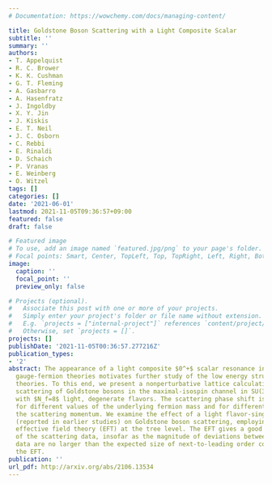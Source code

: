 ```yaml
---
# Documentation: https://wowchemy.com/docs/managing-content/

title: Goldstone Boson Scattering with a Light Composite Scalar
subtitle: ''
summary: ''
authors:
- T. Appelquist
- R. C. Brower
- K. K. Cushman
- G. T. Fleming
- A. Gasbarro
- A. Hasenfratz
- J. Ingoldby
- X. Y. Jin
- J. Kiskis
- E. T. Neil
- J. C. Osborn
- C. Rebbi
- E. Rinaldi
- D. Schaich
- P. Vranas
- E. Weinberg
- O. Witzel
tags: []
categories: []
date: '2021-06-01'
lastmod: 2021-11-05T09:36:57+09:00
featured: false
draft: false

# Featured image
# To use, add an image named `featured.jpg/png` to your page's folder.
# Focal points: Smart, Center, TopLeft, Top, TopRight, Left, Right, BottomLeft, Bottom, BottomRight.
image:
  caption: ''
  focal_point: ''
  preview_only: false

# Projects (optional).
#   Associate this post with one or more of your projects.
#   Simply enter your project's folder or file name without extension.
#   E.g. `projects = ["internal-project"]` references `content/project/deep-learning/index.md`.
#   Otherwise, set `projects = []`.
projects: []
publishDate: '2021-11-05T00:36:57.277216Z'
publication_types:
- '2'
abstract: The appearance of a light composite $0^+$ scalar resonance in nearly conformal
  gauge-fermion theories motivates further study of the low energy structure of these
  theories. To this end, we present a nonperturbative lattice calculation of s-wave
  scattering of Goldstone bosons in the maximal-isospin channel in SU(3) gauge theory
  with $N_f=8$ light, degenerate flavors. The scattering phase shift is measured both
  for different values of the underlying fermion mass and for different values of
  the scattering momentum. We examine the effect of a light flavor-singlet scalar
  (reported in earlier studies) on Goldstone boson scattering, employing a dilaton
  effective field theory (EFT) at the tree level. The EFT gives a good description
  of the scattering data, insofar as the magnitude of deviations between EFT and lattice
  data are no larger than the expected size of next-to-leading order corrections in
  the EFT.
publication: ''
url_pdf: http://arxiv.org/abs/2106.13534
---
```

